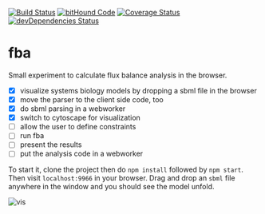 [![Build Status](https://travis-ci.org/lordvlad/fba.svg?branch=master)](https://travis-ci.org/lordvlad/fba)
[![bitHound Code](https://www.bithound.io/github/lordvlad/fba/badges/code.svg)](https://www.bithound.io/github/lordvlad/fba)
[![Coverage Status](https://coveralls.io/repos/github/lordvlad/fba/badge.svg?branch=master)](https://coveralls.io/github/lordvlad/fba?branch=master)
[![devDependencies Status](https://david-dm.org/lordvlad/fba/dev-status.svg)](https://david-dm.org/lordvlad/fba?type=dev)
# fba

Small experiment to calculate flux balance analysis in the browser.

- [x] visualize systems biology models by dropping a sbml file in the browser
- [x] move the parser to the client side code, too
- [x] do sbml parsing in a webworker
- [x] switch to cytoscape for visualization
- [ ] allow the user to define constraints
- [ ] run fba
- [ ] present the results
- [ ] put the analysis code in a webworker

To start it, clone the project then do `npm install` followed by `npm start`. Then visit `localhost:9966` in your browser. Drag and drop an `sbml` file anywhere in the window and you should see the model unfold.

![vis](https://raw.githubusercontent.com/lordvlad/fba/master/tca_sbml_viz.gif)
